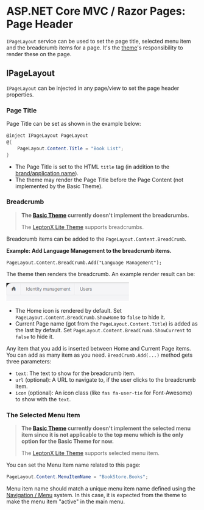 # ASP.NET Core MVC / Razor Pages: Page Header

`IPageLayout` service can be used to set the page title, selected menu item and the breadcrumb items for a page. It's the [theme](Theming.md)'s responsibility to render these on the page.

## IPageLayout

`IPageLayout` can be injected in any page/view to set the page header properties.

### Page Title

Page Title can be set as shown in the example below:

```csharp
@inject IPageLayout PageLayout
@{
    PageLayout.Content.Title = "Book List";
}
```

* The Page Title is set to the HTML `title` tag (in addition to the [brand/application name](Branding.md)).
* The theme may render the Page Title before the Page Content (not implemented by the Basic Theme).

### Breadcrumb

> **The [Basic Theme](Basic-Theme.md) currently doesn't implement the breadcrumbs.**
> 
> The [LeptonX Lite Theme](../../Themes/LeptonXLite/AspNetCore.md) supports breadcrumbs.

Breadcrumb items can be added to the `PageLayout.Content.BreadCrumb`.

**Example: Add Language Management to the breadcrumb items.**

```
PageLayout.Content.BreadCrumb.Add("Language Management");
```

The theme then renders the breadcrumb. An example render result can be:

![breadcrumbs-example](../../images/breadcrumbs-example.png)

* The Home icon is rendered by default. Set `PageLayout.Content.BreadCrumb.ShowHome` to `false` to hide it.
* Current Page name (got from the `PageLayout.Content.Title`) is added as the last by default. Set `PageLayout.Content.BreadCrumb.ShowCurrent` to `false` to hide it.

Any item that you add is inserted between Home and Current Page items. You can add as many item as you need. `BreadCrumb.Add(...)` method gets three parameters:

* `text`: The text to show for the breadcrumb item.
* `url` (optional): A URL to navigate to, if the user clicks to the breadcrumb item.
* `icon` (optional): An icon class (like `fas fa-user-tie` for Font-Awesome) to show with the `text`.

### The Selected Menu Item

> **The [Basic Theme](Basic-Theme.md) currently doesn't implement the selected menu item since it is not applicable to the top menu which is the only option for the Basic Theme for now.**
>
> The [LeptonX Lite Theme](../../Themes/LeptonXLite/AspNetCore.md) supports selected menu item.

You can set the Menu Item name related to this page:

```csharp
PageLayout.Content.MenuItemName = "BookStore.Books";
```

Menu item name should match a unique menu item name defined using the [Navigation / Menu](Navigation-Menu.md) system. In this case, it is expected from the theme to make the menu item "active" in the main menu.
